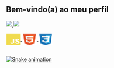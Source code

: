## Bem-vindo(a) ao meu perfil

 <div>
   <a href="https://github.com/LeonardoFerracini">
   <img height="180em" src="https://github-readme-stats.vercel.app/api?username=LeonardoFerracini&show_icons=true&theme=dark&include_all_commits=true&count_private=true"/>
   <img height="180em" src="https://github-readme-stats.vercel.app/api/top-langs/?username=LeonardoFerracini&layout=compact&langs_count=6&theme=tokyonight"/>

</div>
<div style="display: inline_block"><br>
  <img align="center" alt="Js" height="30" width="40" src="https://raw.githubusercontent.com/devicons/devicon/master/icons/javascript/javascript-plain.svg">
  <img align="center" alt="HTML" height="30" width="40" src="https://raw.githubusercontent.com/devicons/devicon/master/icons/html5/html5-original.svg">
  <img align="center" alt="CSS" height="30" width="40" src="https://raw.githubusercontent.com/devicons/devicon/master/icons/css3/css3-original.svg">
</div>
 
 <br>
 
![Snake animation](https://github.com/LeonardoFerracini/LeonardoFerracini/blob/output/github-contribution-grid-snake.svg)

</div>
